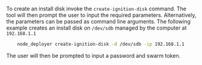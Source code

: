 To create an install disk invoke the `create-ignition-disk` command. The tool will then prompt the user to input the required parameters. Alternatively, the parameters can be passed as command line arguments. The following example creates an install disk on `/dev/sdb` managed by the computer at `192.168.1.1`
```bash
    node_deployer create-ignition-disk -d /dev/sdb -ip 192.168.1.1
```
The user will then be prompted to input a password and swarm token.